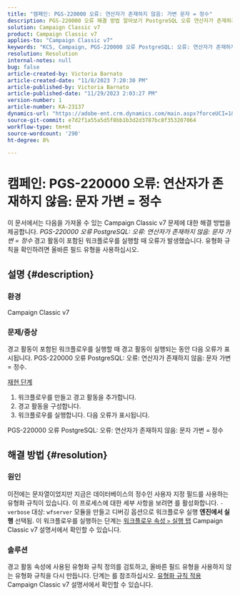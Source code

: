 ```yaml
---
title: "캠페인: PGS-220000 오류: 연산자가 존재하지 않음: 가변 문자 = 정수"
description: PGS-220000 오류 해결 방법 알아보기 PostgreSQL 오류 연산자가 존재하지 않음 문자 가변 = 정수
solution: Campaign Classic v7
product: Campaign Classic v7
applies-to: "Campaign Classic v7"
keywords: "KCS, Campaign, PGS-220000 오류 PostgreSQL: 오류: 연산자가 존재하지 않음: 문자 가변 = 정수, Campaign v7, 데이터베이스, 문제 해결"
resolution: Resolution
internal-notes: null
bug: false
article-created-by: Victoria Barnato
article-created-date: "11/8/2023 7:20:30 PM"
article-published-by: Victoria Barnato
article-published-date: "11/29/2023 2:03:27 PM"
version-number: 1
article-number: KA-23137
dynamics-url: "https://adobe-ent.crm.dynamics.com/main.aspx?forceUCI=1&pagetype=entityrecord&etn=knowledgearticle&id=1bd2b3da-6b7e-ee11-8179-6045bd006c82"
source-git-commit: e7d2f1a55a5d5f8bb1b3d2d3787bc8f353207064
workflow-type: tm+mt
source-wordcount: '290'
ht-degree: 8%

---
```


# 캠페인: PGS-220000 오류: 연산자가 존재하지 않음: 문자 가변 = 정수


이 문서에서는 다음을 가져올 수 있는 Campaign Classic v7 문제에 대한 해결 방법을 제공합니다. *PGS-220000 오류 PostgreSQL: 오류: 연산자가 존재하지 않음: 문자 가변 = 정수* 경고 활동이 포함된 워크플로우를 실행할 때 오류가 발생했습니다. 유형화 규칙을 확인하려면 올바른 필드 유형을 사용하십시오.

## 설명 {#description}


### 환경

Campaign Classic v7

### 문제/증상

경고 활동이 포함된 워크플로우를 실행할 때 경고 활동이 실행되는 동안 다음 오류가 표시됩니다. PGS-220000 오류 PostgreSQL: 오류: 연산자가 존재하지 않음: 문자 가변 = 정수.

<u>재현 단계</u>

1. 워크플로우를 만들고 경고 활동을 추가합니다.
2. 경고 활동을 구성합니다.
3. 워크플로우를 실행합니다. 다음 오류가 표시됩니다.


PGS-220000 오류 PostgreSQL: 오류: 연산자가 존재하지 않음: 문자 가변 = 정수


## 해결 방법 {#resolution}


### 원인

이전에는 문자열이었지만 지금은 데이터베이스의 정수인 사용자 지정 필드를 사용하는 유형화 규칙이 있습니다. 이 프로세스에 대한 세부 사항을 보려면 를 활성화합니다. `-verbose` 대상: `wfserver` 모듈을 만들고 디버깅 옵션으로 워크플로우 실행 <b>엔진에서 실행</b> 선택됨. 이 워크플로우를 실행하는 단계는 [워크플로우 속성 `>`  실행 탭](https://experienceleague.adobe.com/docs/campaign-classic/using/automating-with-workflows/advanced-management/workflow-properties.html?lang=ko#execution) Campaign Classic v7 설명서에서 확인할 수 있습니다.

### 솔루션

경고 활동 속성에 사용된 유형화 규칙 정의를 검토하고, 올바른 필드 유형을 사용하지 않는 유형화 규칙을 다시 만듭니다. 단계는 를 참조하십시오. [유형화 규칙 적용](https://experienceleague.adobe.com/docs/campaign-classic/using/orchestrating-campaigns/campaign-optimization/applying-rules.html) Campaign Classic v7 설명서에서 확인할 수 있습니다.


